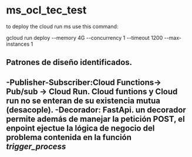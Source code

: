 # ms_ocl_tec_test

to deploy the cloud run ms use this command:

gcloud run deploy --memory 4G --concurrency 1 --timeout 1200 --max-instances 1


## Patrones de diseño identificados.
-Publisher-Subscriber:Cloud Functions-> Pub/sub -> Cloud Run. Cloud funtions y Cloud run no se enteran de su existencia mutua (desacople). 
-Decorador: FastApi. un decorador permite además de manejar la petición POST, el enpoint ejectue la lógica de negocio del problema contenida en la función *trigger_process* 
-